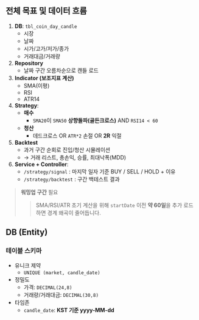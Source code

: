 ## 전체 목표 및 데이터 흐름

1. **DB**: `tbl_coin_day_candle`
   - 시장
   - 날짜
   - 시가/고가/저가/종가
   - 거래대금/거래량
2. **Repository**
   - 날짜 구간 오름차순으로 캔들 로드
3. **Indicator (보조지표 계산)**
   - SMA(이평)
   - RSI
   - ATR14 
4. **Strategy**:
    - **매수**
      - `SMA20`이 `SMA50` **상향돌파(골든크로스)** AND `RSI14 < 60`
    - **청산**
      - 데드크로스 OR `ATR*2` 손절 OR **2R** 익절
5. **Backtest**
   - 과거 구간 순회로 진입/청산 시뮬레이션 
   - → 거래 리스트, 총손익, 승률, 최대낙폭(MDD)
6. **Service + Controller**:
    - `/strategy/signal` : 마지막 일자 기준 BUY / SELL / HOLD + 이유
    - `/strategy/backtest` : 구간 백테스트 결과

> **워밍업 구간** 필요
>> SMA/RSI/ATR 초기 계산을 위해 `startDate` 이전 **약 60일**을 추가 로드하면 경계 왜곡이 줄어듭니다.


## DB (Entity)
### 테이블 스키마
- 유니크 제약
  - `UNIQUE (market, candle_date)`
- 정밀도
  - 가격: `DECIMAL(24,8)`
  - 거래량/거래대금: `DECIMAL(30,8)` 
- 타임존
  - `candle_date`: **KST 기준 yyyy-MM-dd**

